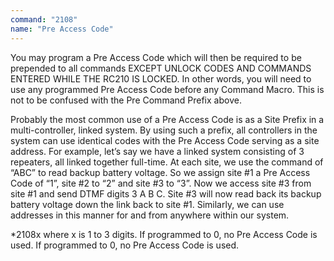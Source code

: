 ```yaml
---
command: "2108"
name: "Pre Access Code"
---
```

You may program a Pre Access Code which will then be required to be prepended to all commands EXCEPT UNLOCK CODES AND COMMANDS ENTERED WHILE THE RC210 IS LOCKED. In other words, you will need to use any programmed Pre Access Code before any Command Macro. This is not to be confused with the Pre Command Prefix above.

Probably the most common use of a Pre Access Code is as a Site Prefix in a multi-controller, linked system. By using such a prefix, all controllers in the system can use identical codes with the Pre Access Code serving as a site address. For example, let’s say we have a linked system consisting of 3 repeaters, all linked together full-time. At each site, we use the command of “ABC” to read backup battery voltage. So we assign site #1 a Pre Access Code of “1”, site #2 to “2” and site #3 to “3”. Now we access site #3 from site #1 and send DTMF digits 3 A B C. Site #3 will now read back its backup battery voltage down the link back to site #1. Similarly, we can use addresses in this manner for and from anywhere within our system.

*2108x where x is 1 to 3 digits. If programmed to 0, no Pre Access Code is used. If programmed to 0, no Pre Access Code is used.